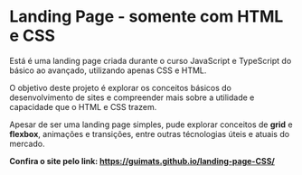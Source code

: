 # Landing Page - somente com HTML e CSS
Está é uma landing page criada durante o curso JavaScript e TypeScript do básico ao avançado, utilizando apenas CSS e HTML.

O objetivo deste projeto é explorar os conceitos básicos do desenvolvimento de sites e compreender mais sobre a utilidade e capacidade que o HTML e CSS trazem.

Apesar de ser uma landing page simples, pude explorar conceitos de <b>grid</b> e <b>flexbox</b>, animações e transições, entre outras técnologias úteis e atuais do mercado.

<b>Confira o site pelo link: https://guimats.github.io/landing-page-CSS/</b>
